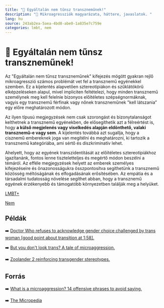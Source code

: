 ```yaml
---
title: "🚫 Egyáltalán nem tűnsz transzneműnek!"
description: "🚫 Mikroagressziók magyarázata, háttere, javaslatok. "
lang: hu
source: 243ab2ea-5aea-4bd8-abe0-1a835e7c759e
categories: lmbt, nem
---
```


<div class="wiki-content agression-title">

# 🚫 Egyáltalán nem tűnsz transzneműnek!

Az "Egyáltalán nem tűnsz transzneműnek" kifejezés mögött gyakran rejlő mikroagresszió számos problémát vet fel a transznemű egyénekkel szemben. Ez a kijelentés alapvetően sztereotípiákon és szűklátókörű elképzeléseken alapul, mivel impliciten feltételezi, hogy minden transznemű személynek meg kell felelnie bizonyos előítéletes szépségnormáknak, vagyis egy transznemű férfinak vagy nőnek transzneműnek "kell látszania” egy előre meghatározott módon.

Az ilyen típusú megjegyzések nem csak szorongást és bizonytalanságot kelthetnek a transznemű egyénekben, de elősegíthetik azt a félreértést is, hogy **a külső megjelenés vagy viselkedés alapján eldönthető, valaki transznemű-e vagy sem**. A kijelentés továbbá azt sugallja, hogy a cisznemű embereknek joga van megítélni és meghatározni, ki tartozik a transznemű kategóriába, ami sértő és diszkriminatív lehet.

Ahelyett, hogy az egyének transzidentitását az előítéletes sztereotípiákhoz igazítanánk, fontos lenne tiszteletteljes és megértő módon beszélni a témáról. Az efféle megjegyzések helyett az emberek személyes kifejezéseire és önazonosságukra összpontosítva segíthetünk a transznemű közösség méltóságának és elfogadásának erősítésében. Az empátia és a társadalmi tudatosság növelése segíthet abban, hogy a transznemű egyének érzékenyebb és támogatóbb környezetben találják meg a helyüket.

<div class="categories">

[LMBT+](/#/entry?id=lmbt)

[Nem](/#/entry?id=nem)

</div>

## Példák

➡️ [Doctor Who refuses to acknowledge gender choice challenged by trans woman [good point about transition at 1:58].](https://youtu.be/mrt-4rWnBbI?t=118)

➡️ [But you don't look trans? A tale of microaggression.](https://lithub.com/but-you-dont-look-trans-a-tale-of-microagression/)

➡️ [Zoolander 2 reinforcing transgender stereotypes.](https://www.bbc.com/news/newsbeat-34904848)

## Forrás

➡️ [What is a microaggression? 14 offensive phrases to avoid saying.](https://www.businessinsider.com/microaggression-unconscious-bias-at-work-2018-6#youre-transgender-wow-you-dont-look-like-it-at-all-2)

➡️ [The Micropedia](https://www.themicropedia.org/)


</div>